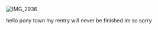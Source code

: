 
![IMG_2936](https://github.com/cunninghares/cunninghares/assets/152124198/af9008e6-89e0-4edf-b8d6-d1cbe4a82d51)

hello pony town my rentry will never be finished im so sorry

